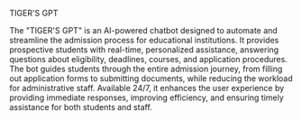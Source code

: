 TIGER'S GPT


The "TIGER'S GPT" is an AI-powered chatbot designed to automate and streamline the admission process for educational institutions. It provides prospective students with real-time, personalized assistance, answering questions about eligibility, deadlines, courses, and application procedures. The bot guides students through the entire admission journey, from filling out application forms to submitting documents, while reducing the workload for administrative staff. Available 24/7, it enhances the user experience by providing immediate responses, improving efficiency, and ensuring timely assistance for both students and staff.
